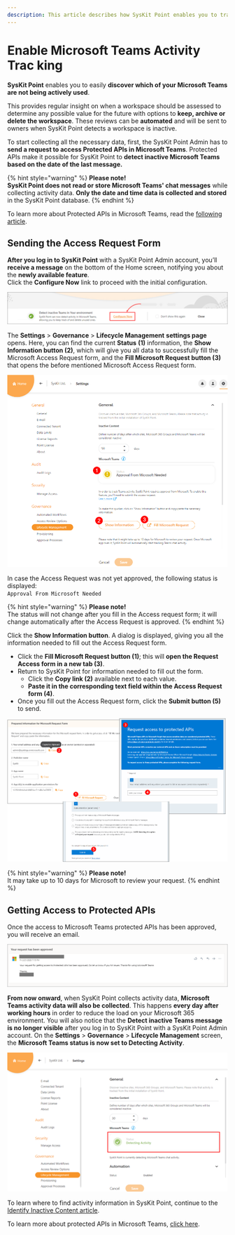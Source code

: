 ```yaml
---
description: This article describes how SysKit Point enables you to track Microsoft Teams activity in your tenant.
---
```


# Enable Microsoft Teams Activity Trac king

**SysKit Point** enables you to easily **discover which of your Microsoft Teams are not being actively used**. 

This provides regular insight on when a workspace should be assessed to determine any possible value for the future with options to **keep, archive or delete the workspace**. These reviews can be **automated** and will be sent to owners when SysKit Point detects a workspace is inactive.

 To start collecting all the necessary data, first, the SysKit Point Admin has to **send a request to access Protected APIs in Microsoft Teams**. Protected APIs make it possible for SysKit Point to **detect inactive Microsoft Teams based on the date of the last message.**

{% hint style="warning" %}
**Please note!  
SysKit Point does not read or store Microsoft Teams' chat messages** while collecting activity data. **Only the date and time data is collected and stored** in the SysKit Point database.
{% endhint %}

To learn more about Protected APIs in Microsoft Teams, read the [following article](https://docs.microsoft.com/en-us/graph/teams-protected-apis).

## Sending the Access Request Form

**After you log in to SysKit Point** with a SysKit Point Admin account, you’ll **receive a message** on the bottom of the Home screen, notifying you about the **newly available feature**.  
Click the **Configure Now** link to proceed with the initial configuration.

![Home Screen - Detect Inactive Teams message](../.gitbook/assets/teams_activity-admin_message%20%281%29%20%284%29%20%284%29%20%282%29%20%281%29%20%285%29.png)

The **Settings** &gt; **Governance** &gt; **Lifecycle Management** **settings page** opens. Here, you can find the current **Status** **\(1\)** information, the **Show Information button \(2\)**, which will give you all data to successfully fill the Microsoft Access Request form, and the **Fill Microsoft Request button \(3\)** that opens the before mentioned Microsoft Access Request form.

![SysKit Point Settings - Lifecycle Management page](../.gitbook/assets/teams_activity-settings.png)

In case the Access Request was not yet approved, the following status is displayed:  
`Approval From Microsoft Needed`

{% hint style="warning" %}
**Please note!**  
The status will not change after you fill in the Access request form; it will change automatically after the Access Request is approved.
{% endhint %}

Click the **Show Information button**. A dialog is displayed, giving you all the information needed to fill out the Access Request form.
* Click the **Fill Microsoft Request button \(1\)**; this will **open the Request Access form in a new tab \(3\)**. 
* Return to SysKit Point for information needed to fill out the form.
  *  Click the **Copy link \(2\)** available next to each value.
  * **Paste it in the corresponding text field within the Access Request form \(4\)**. 
* Once you fill out the Access Request form, click the **Submit button \(5\)** to send.

![Prepared information in SysKit Point &amp; Access Request Form](../.gitbook/assets/microsoft-teams-activity_information-and-form.png)

{% hint style="warning" %}
**Please note!**  
It may take up to 10 days for Microsoft to review your request.
{% endhint %}

## Getting Access to Protected APIs

Once the access to Microsoft Teams protected APIs has been approved, you will receive an email.

![Access approval email ](../.gitbook/assets/teams_activity-approval_email%20%283%29%20%283%29%20%283%29%20%281%29.png)

**From now onward**, when SysKit Point collects activity data, **Microsoft Teams activity data will also be collected**. This happens **every day after working hours** in order to reduce the load on your Microsoft 365 environment. You will also notice that the **Detect inactive Teams message is no longer visible** after you log in to SysKit Point with a SysKit Point Admin account. On the **Settings** &gt; **Governance** &gt; **Lifecycle Management** screen, the **Microsoft Teams status is now set to Detecting Activity**.

![Microsoft Teams - Detecting Activity status](../.gitbook/assets/microsoft-teams-activity_detecting-activity.png)

To learn where to find activity information in SysKit Point, continue to the [Identify Inactive Content article](../governance-and-automation/lifecycle-management/inactive-content.md).

To learn more about protected APIs in Microsoft Teams, [click here](https://docs.microsoft.com/en-us/graph/teams-protected-apis).